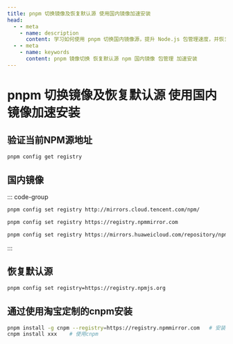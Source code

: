 ```yaml
---
title: pnpm 切换镜像及恢复默认源 使用国内镜像加速安装
head:
  - - meta
    - name: description
      content: 学习如何使用 pnpm 切换国内镜像源，提升 Node.js 包管理速度，并恢复到默认源。
  - - meta
    - name: keywords
      content: pnpm 镜像切换 恢复默认源 npm 国内镜像 包管理 加速安装
---
```


# pnpm 切换镜像及恢复默认源 使用国内镜像加速安装

## 验证当前NPM源地址

```sh
pnpm config get registry
```

## 国内镜像

::: code-group

```sh [腾讯云]
pnpm config set registry http://mirrors.cloud.tencent.com/npm/
```

```sh [淘宝]
pnpm config set registry https://registry.npmmirror.com
```

```sh [华为云]
pnpm config set registry https://mirrors.huaweicloud.com/repository/npm/
```

:::

## 恢复默认源

```sh
pnpm config set registry=https://registry.npmjs.org
```

## 通过使用淘宝定制的cnpm安装

```sh
pnpm install -g cnpm --registry=https://registry.npmmirror.com   # 安装cnpm
cnpm install xxx    # 使用cnpm
```
